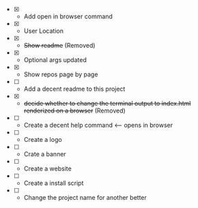 + [x] - Add open in browser command
+ [x] - User Location
+ [x] - ~~Show readme~~ (Removed)
+ [x] - Optional args updated
+ [x] - Show repos page by page
+ [ ] - Add a decent readme to this project
+ [x] - ~~decide whether to change the terminal output to index.html renderized on a browser~~ (Removed)
+ [ ] - Create a decent help command <-- opens in browser
+ [ ] - Create a logo
+ [ ] - Crate a banner
+ [ ] - Create a website
+ [ ] - Create a install script
+ [ ] - Change the project name for another better